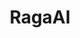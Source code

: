 ---
layout: startup_page
title: "RagaAI"
id: "raga.ai"
permalink: "/ragaairaga.ai04242025/"
website: "https://www.raga.ai/"
funding_round: "Seed"
funding_amount: "$4.7M"
investors: "Pi Ventures, Anorak Ventures, TenOneTen Ventures, Arka Ventures, Mana Ventures, Exfinity Venture Partners"
about: "RagaAI provides an automated testing platform for all types of AI, including GenAI, focusing on ensuring the production of high-quality and safe AI applications. Its platform, RagaAI DNA, uses automated processes to identify, diagnose, and rectify AI issues during testing, addressing challenges of skill set constraints and safety concerns for AI-first companies."
markets: "AI, Computer Vision, Generative AI, Machine Learning, Software Development, Business/Productivity Software, Big Data, SaaS, Artificial Intelligence & Machine Learning"
hq: "San Francisco, California, United States"
founded_year: "2021"
linkedin: "https://www.linkedin.com/company/raga-ai"
twitter: "https://twitter.com/Raga_AI"
instagram: ""
facebook: ""
crunchbase: "https://www.crunchbase.com/organization/ragaai-inc"
pitchbook: "https://pitchbook.com/profiles/company/494203-06"

# SEO Optimization
meta_title: "RagaAI - Seed Funding ($4.7M)"
meta_description: "RagaAI, RagaAI provides an automated testing platform for all types of AI, including GenAI, focusing on ensuring the production of high-quality and safe AI ap..."
meta_keywords: "RagaAI, AI, Computer Vision, Generative AI, Machine Learning, Software Development, Business/Productivity Software, Big Data, SaaS, Artificial Intelligence & Machine Learning, Seed funding"
canonical_url: "https://pkprojectstartups.github.io/projectstartups.com/ragaairaga.ai04242025/"
---